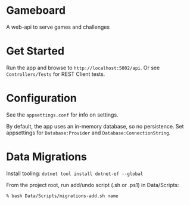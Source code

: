 # Gameboard

A web-api to serve games and challenges

# Get Started

Run the app and browse to `http://localhost:5002/api`.  Or see `Controllers/Tests` for REST Client tests.

# Configuration

See the `appsettings.conf` for info on settings.

By default, the app uses an in-memory database, so no persistence. Set appsettings for  `Database:Provider` and `Database:ConnectionString`.

# Data Migrations
Install tooling: `dotnet tool install dotnet-ef --global`

From the project root, run add/undo script (.sh or .ps1) in Data/Scripts:
```bash
% bash Data/Scripts/migrations-add.sh name
```
